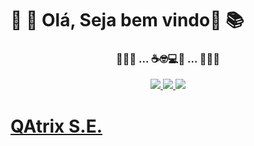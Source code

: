 # 📘 📖 Olá, Seja bem vindo📑 📚 <br>

### <p align="center">🐜🐛🐞 ... ☕🤓💻🔎 ... 🐜🐛🐞<br>

<p align="center">
<a href="https://www.linkedin.com/in/qualityshunters/" target="_blank"><img src="https://img.shields.io/badge/-Linkedin-6610F2?style=for-the-badge&logo=Linkedin&logoColor=FFFFFF&link=https://www.linkedin.com/in/qualityshunters/"/>
<a href="https://qualitys-hunters.github.io/" target="_blank"><img src="https://img.shields.io/badge/-GitHub.Io-6610F2?style=for-the-badge&logo=Linktree&logoColor=FFFFFF&link=[https://github.com/Qualitys-Hunters/Qualitys-Hunters.github.io]"/> 
<a href="https://www.instagram.com/qualityshunters" target="_blank"><img src="https://img.shields.io/badge/-Instagram-6610F2?style=for-the-badge&logo=Instagram&logoColor=FFFFFF&link=https://www.instagram.com/qualityshunters"/>
</p>

<!--
<br><br>
<div align="center">
  <a href="https://github.com/Qualitys-Hunters">
  <img height="180em" src="https://github-readme-stats.vercel.app/api?username=Qualitys-Hunters&show_icons=true&theme=midnight-purple&include_all_commits=true&count_private=true"/>
  <img height="180em" src="https://github-readme-stats.vercel.app/api/top-langs/?username=Qualitys-Hunters&layout=compact&langs_count=7&theme=midnight-purple"/>
</div><br><br>
</details>
🐜🐛🐞 ... ☕🤓💻🔎 ... 🐜🐛🐞<br>
</div> 
-->
<!--
**qualityshunters/Qualitys-Hunters** is a ✨ _special_ ✨ repository because its `README.md` (this file) appears on your GitHub profile.
-->

# QAtrix S.E.
